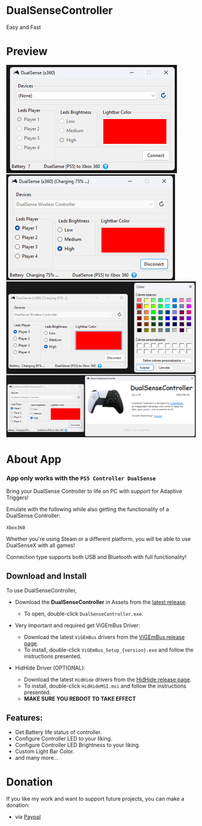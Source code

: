 # DualSenseController
Easy and Fast

# Preview
![](preview.png)
![](preview2.png)
![](preview3.png)
![](preview4.png)

# About App
### App only works with the `PS5 Controller DualSense`

Bring your DualSense Controller to life on PC with support for Adaptive Triggers!

Emulate with the following while also getting the functionality of a DualSense Controller:

`Xbox360`


Whether you're using Steam or a different platform, you will be able to use DualSenseX with all games!

Connection type supports both USB and Bluetooth with full functionality!

## Download and Install

To use DualSenseController,

* Download the **DualSenseController** in Assets from the [latest release](https://github.com/luislasonbra/DualSenseController/releases/latest).  
    * To open, double-click `DualSenseController.exe`.

* Very important and required get ViGEmBus Driver:
    * Download the latest `ViGEmBus` drivers from the [ViGEmBus release page](https://github.com/ViGEm/ViGEmBus/releases/latest).  
    * To install, double-click `ViGEmBus_Setup_{version}.exe` and follow the instructions presented.
    
* HidHide Driver (OPTIONAL):
    * Download the latest `HidHide` drivers from the [HidHide release page](https://github.com/ViGEm/HidHide/releases/latest).  
    * To install, double-click `HidHideMSI.msi` and follow the instructions presented.
    * **MAKE SURE YOU REBOOT TO TAKE EFFECT**

## **Features:**
- Get Battery life status of controller.
- Configure Controller LED to your liking.
- Configure Controller LED Brightness to your liking.
- Custom Light Bar Color.
- and many more...

# Donation
If you like my work and want to support future projects, you can make a donation:
- via [Paypal](https://www.paypal.com/donate/?hosted_button_id=QEMXHPY5LG4AQ)
